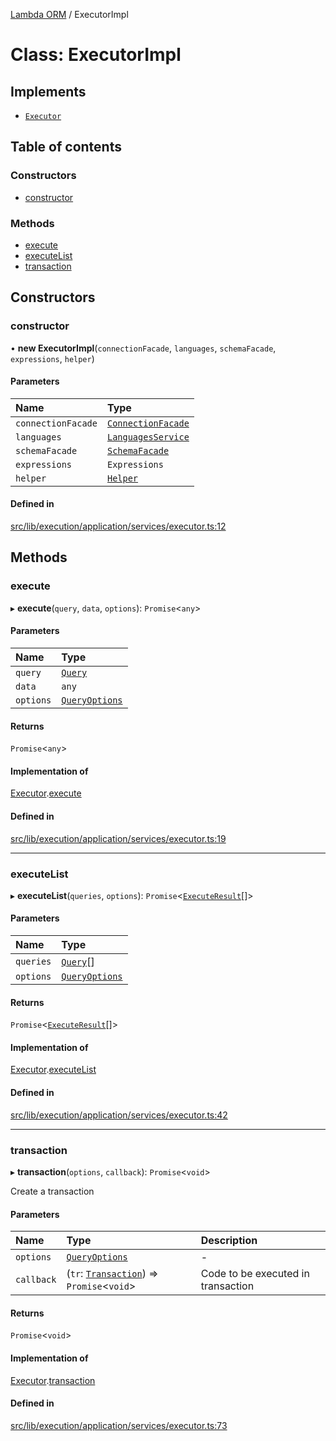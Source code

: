 [Lambda ORM](../README.md) / ExecutorImpl

# Class: ExecutorImpl

## Implements

- [`Executor`](../interfaces/Executor.md)

## Table of contents

### Constructors

- [constructor](ExecutorImpl.md#constructor)

### Methods

- [execute](ExecutorImpl.md#execute)
- [executeList](ExecutorImpl.md#executelist)
- [transaction](ExecutorImpl.md#transaction)

## Constructors

### constructor

• **new ExecutorImpl**(`connectionFacade`, `languages`, `schemaFacade`, `expressions`, `helper`)

#### Parameters

| Name | Type |
| :------ | :------ |
| `connectionFacade` | [`ConnectionFacade`](ConnectionFacade.md) |
| `languages` | [`LanguagesService`](LanguagesService.md) |
| `schemaFacade` | [`SchemaFacade`](SchemaFacade.md) |
| `expressions` | `Expressions` |
| `helper` | [`Helper`](Helper.md) |

#### Defined in

[src/lib/execution/application/services/executor.ts:12](https://github.com/FlavioLionelRita/lambdaorm/blob/45e3c40a/src/lib/execution/application/services/executor.ts#L12)

## Methods

### execute

▸ **execute**(`query`, `data`, `options`): `Promise`<`any`\>

#### Parameters

| Name | Type |
| :------ | :------ |
| `query` | [`Query`](Query.md) |
| `data` | `any` |
| `options` | [`QueryOptions`](../interfaces/QueryOptions.md) |

#### Returns

`Promise`<`any`\>

#### Implementation of

[Executor](../interfaces/Executor.md).[execute](../interfaces/Executor.md#execute)

#### Defined in

[src/lib/execution/application/services/executor.ts:19](https://github.com/FlavioLionelRita/lambdaorm/blob/45e3c40a/src/lib/execution/application/services/executor.ts#L19)

___

### executeList

▸ **executeList**(`queries`, `options`): `Promise`<[`ExecuteResult`](../interfaces/ExecuteResult.md)[]\>

#### Parameters

| Name | Type |
| :------ | :------ |
| `queries` | [`Query`](Query.md)[] |
| `options` | [`QueryOptions`](../interfaces/QueryOptions.md) |

#### Returns

`Promise`<[`ExecuteResult`](../interfaces/ExecuteResult.md)[]\>

#### Implementation of

[Executor](../interfaces/Executor.md).[executeList](../interfaces/Executor.md#executelist)

#### Defined in

[src/lib/execution/application/services/executor.ts:42](https://github.com/FlavioLionelRita/lambdaorm/blob/45e3c40a/src/lib/execution/application/services/executor.ts#L42)

___

### transaction

▸ **transaction**(`options`, `callback`): `Promise`<`void`\>

Create a transaction

#### Parameters

| Name | Type | Description |
| :------ | :------ | :------ |
| `options` | [`QueryOptions`](../interfaces/QueryOptions.md) | - |
| `callback` | (`tr`: [`Transaction`](Transaction.md)) => `Promise`<`void`\> | Code to be executed in transaction |

#### Returns

`Promise`<`void`\>

#### Implementation of

[Executor](../interfaces/Executor.md).[transaction](../interfaces/Executor.md#transaction)

#### Defined in

[src/lib/execution/application/services/executor.ts:73](https://github.com/FlavioLionelRita/lambdaorm/blob/45e3c40a/src/lib/execution/application/services/executor.ts#L73)

